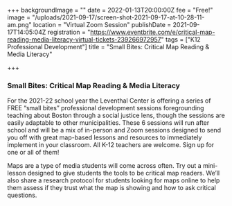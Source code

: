 +++
backgroundImage = ""
date = 2022-01-13T20:00:00Z
fee = "Free!"
image = "/uploads/2021-09-17/screen-shot-2021-09-17-at-10-28-11-am.png"
location = "Virtual Zoom Session"
publishDate = 2021-09-17T14:05:04Z
registration = "https://www.eventbrite.com/e/critical-map-reading-media-literacy-virtual-tickets-239266972957"
tags = ["K12 Professional Development"]
title = "Small Bites: Critical Map Reading & Media Literacy"

+++
### Small Bites: Critical Map Reading & Media Literacy

For the 2021-22 school year the Leventhal Center is offering a series of FREE “small bites” professional development sessions foregrounding teaching about Boston through a social justice lens, though the sessions are easily adaptable to other municipalities. These 6 sessions will run after school and will be a mix of in-person and Zoom sessions designed to send you off with great map-based lessons and resources to immediately implement in your classroom. All K-12 teachers are welcome. Sign up for one or all of them!

Maps are a type of media students will come across often. Try out a mini-lesson designed to give students the tools to be critical map readers. We’ll also share a research protocol for students looking for maps online to help them assess if they trust what the map is showing and how to ask critical questions.